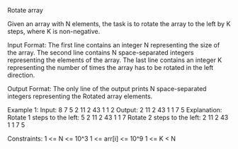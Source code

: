 Rotate array

Given an array with N elements, the task is to rotate the array to the left by K steps, where K is non-negative.

Input Format: The first line contains an integer N representing the size of the array. The second line contains N space-separated integers representing the elements of the array. The last line contains an integer K representing the number of times the array has to be rotated in the left direction.

Output Format: The only line of the output prints N space-separated integers representing the Rotated array elements.

Example 1: Input: 8 7 5 2 11 2 43 1 1 2 Output: 2 11 2 43 1 1 7 5 Explanation: Rotate 1 steps to the left: 5 2 11 2 43 1 1 7 Rotate 2 steps to the left: 2 11 2 43 1 1 7 5

Constraints: 1 <= N <= 10^3 1 <= arr[i] <= 10^9 1 <= K < N
